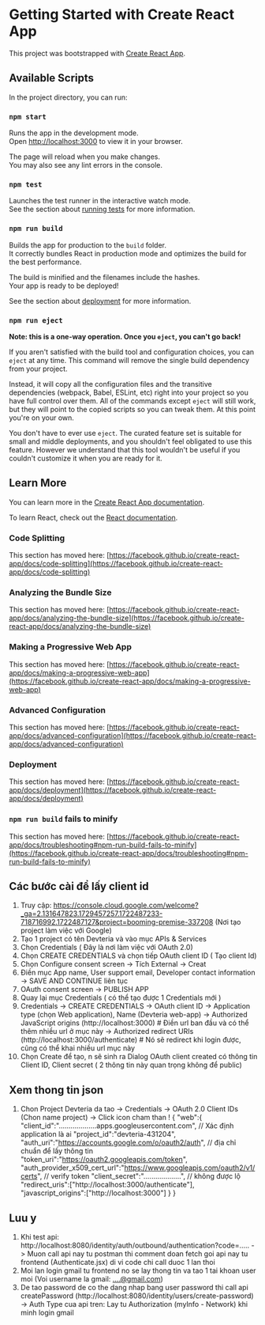 # Getting Started with Create React App

This project was bootstrapped with [Create React App](https://github.com/facebook/create-react-app).

## Available Scripts

In the project directory, you can run:

### `npm start`

Runs the app in the development mode.\
Open [http://localhost:3000](http://localhost:3000) to view it in your browser.

The page will reload when you make changes.\
You may also see any lint errors in the console.

### `npm test`

Launches the test runner in the interactive watch mode.\
See the section about [running tests](https://facebook.github.io/create-react-app/docs/running-tests) for more information.

### `npm run build`

Builds the app for production to the `build` folder.\
It correctly bundles React in production mode and optimizes the build for the best performance.

The build is minified and the filenames include the hashes.\
Your app is ready to be deployed!

See the section about [deployment](https://facebook.github.io/create-react-app/docs/deployment) for more information.

### `npm run eject`

**Note: this is a one-way operation. Once you `eject`, you can't go back!**

If you aren't satisfied with the build tool and configuration choices, you can `eject` at any time. This command will remove the single build dependency from your project.

Instead, it will copy all the configuration files and the transitive dependencies (webpack, Babel, ESLint, etc) right into your project so you have full control over them. All of the commands except `eject` will still work, but they will point to the copied scripts so you can tweak them. At this point you're on your own.

You don't have to ever use `eject`. The curated feature set is suitable for small and middle deployments, and you shouldn't feel obligated to use this feature. However we understand that this tool wouldn't be useful if you couldn't customize it when you are ready for it.

## Learn More

You can learn more in the [Create React App documentation](https://facebook.github.io/create-react-app/docs/getting-started).

To learn React, check out the [React documentation](https://reactjs.org/).

### Code Splitting

This section has moved here: [https://facebook.github.io/create-react-app/docs/code-splitting](https://facebook.github.io/create-react-app/docs/code-splitting)

### Analyzing the Bundle Size

This section has moved here: [https://facebook.github.io/create-react-app/docs/analyzing-the-bundle-size](https://facebook.github.io/create-react-app/docs/analyzing-the-bundle-size)

### Making a Progressive Web App

This section has moved here: [https://facebook.github.io/create-react-app/docs/making-a-progressive-web-app](https://facebook.github.io/create-react-app/docs/making-a-progressive-web-app)

### Advanced Configuration

This section has moved here: [https://facebook.github.io/create-react-app/docs/advanced-configuration](https://facebook.github.io/create-react-app/docs/advanced-configuration)

### Deployment

This section has moved here: [https://facebook.github.io/create-react-app/docs/deployment](https://facebook.github.io/create-react-app/docs/deployment)

### `npm run build` fails to minify

This section has moved here: [https://facebook.github.io/create-react-app/docs/troubleshooting#npm-run-build-fails-to-minify](https://facebook.github.io/create-react-app/docs/troubleshooting#npm-run-build-fails-to-minify)

## Các bước cài để lấy client id
1. Truy cập: https://console.cloud.google.com/welcome?_ga=2.131647823.1729457257.1722487233-718716992.1722487127&project=booming-premise-337208 (Nơi tạo project làm việc với Google)
2. Tạo 1 project có tên Devteria và vào mục APIs & Services
3. Chọn Credentials ( Đây là nơi làm việc với OAuth 2.0)
4. Chọn CREATE CREDENTIALS và chọn tiếp OAuth client ID ( Tạo client Id)
5. Chọn Configure consent screen -> Tích
   External -> Creat
6. Điền mục App name, User support email, Developer contact information -> SAVE AND CONTINUE liên tục
7. OAuth consent screen -> PUBLISH APP
8. Quay lại mục Credentials ( có thể tạo được 1 Credentials mới )
9. Credentials -> CREATE CREDENTIALS -> OAuth client ID
   -> Application type (chọn Web application), Name (Devteria web-app)
   -> Authorized JavaScript origins (http://localhost:3000) # Điền url ban đầu và có thể thêm nhiều url ở mục này
   -> Authorized redirect URIs (http://localhost:3000/authenticate) # Nó sẽ redirect khi login được, cũng có thể khai nhiều url mục này
10. Chọn Create để tạo, n sẽ sinh ra Dialog OAuth client created có thông tin Client ID, Client secret ( 2 thông tin này quan trọng không để public)

## Xem thong tin json
1. Chon Project Devteria da tao -> Credentials -> OAuth 2.0 Client IDs (Chon name project) -> Click icon cham than !
   {
   "web":{
   "client_id":"...................apps.googleusercontent.com", // Xác định application là ai
   "project_id":"devteria-431204",
   "auth_uri":"https://accounts.google.com/o/oauth2/auth", // địa chỉ chuẩn để lấy thông tin
   "token_uri":"https://oauth2.googleapis.com/token",
   "auth_provider_x509_cert_url":"https://www.googleapis.com/oauth2/v1/certs", // verify token
   "client_secret":"...................", // không được lộ
   "redirect_uris":["http://localhost:3000/authenticate"],
   "javascript_origins":["http://localhost:3000"]
   }
   }

## Luu y 
1. Khi test api: http://localhost:8080/identity/auth/outbound/authentication?code=.....
-> Muon call api nay tu postman thi comment doan fetch goi api nay tu frontend (Authenticate.jsx) di vi code chi call duoc 1 lan thoi
2. Moi lan login gmail tu frontend no se lay thong tin va tao 1 tai khoan user moi (Voi username la gmail: ....@gmail.com)
3. De tao password de co the dang nhap bang user password thi call api createPassword (http://localhost:8080/identity/users/create-password)
-> Auth Type cua api tren: Lay tu Authorization (myInfo - Network) khi minh login gmail

